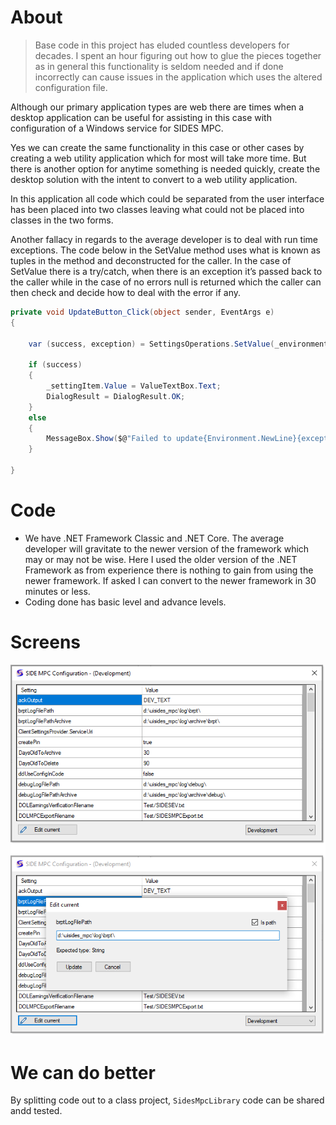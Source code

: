 ﻿# About

> Base code in this project has eluded countless developers for decades. I spent an hour figuring out how to glue the pieces together as in general this functionality is seldom needed and if done incorrectly can cause issues in the application which uses the altered configuration file. 

Although our primary application types are web there are times when a desktop application can be useful for assisting in this case with configuration of a Windows service for SIDES MPC.

Yes we can create the same functionality in this case or other cases by creating a web utility application which for most will take more time. But there is another option for anytime something is needed quickly, create the desktop solution with the intent to convert to a web utility application. 


In this application all code which could be separated from the user interface has been placed into two classes leaving what could not be placed into classes in the two forms.

Another fallacy in regards to the average developer is to deal with run time exceptions. The code below in the SetValue method uses what is known as tuples in the method and deconstructed for the caller. In the case of SetValue there is a try/catch, when there is an exception it’s passed back to the caller while in the case of no errors null is returned which the caller can then check and decide how to deal with the error if any.


```csharp
private void UpdateButton_Click(object sender, EventArgs e)
{

    var (success, exception) = SettingsOperations.SetValue(_environment, _settingItem.Name, ValueTextBox.Text);

    if (success)
    {
        _settingItem.Value = ValueTextBox.Text;
        DialogResult = DialogResult.OK;
    }
    else
    {
        MessageBox.Show($@"Failed to update{Environment.NewLine}{exception.Message}");
    }

}
```

# Code

- We have .NET Framework Classic and .NET Core. The average developer will gravitate to the newer version of the framework which may or may not be wise. Here I used the older version of the .NET Framework as from experience there is nothing to gain from using the newer framework. If asked I can convert to the newer framework in 30 minutes or less. 
- Coding done has basic level and advance levels.

# Screens

![screen](../assets/SidesConfig/figure1.png)

# We can do better

By splitting code out to a class project, `SidesMpcLibrary` code can be shared andd tested.